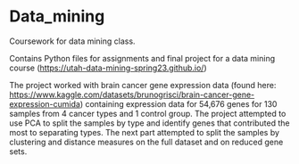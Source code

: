 # Data_mining
Coursework for data mining class.

Contains Python files for assignments and final project for a data mining course (https://utah-data-mining-spring23.github.io/)

The project worked with brain cancer gene expression data (found here: https://www.kaggle.com/datasets/brunogrisci/brain-cancer-gene-expression-cumida) containing expression data for 54,676 genes for 130 samples from 4 cancer types and 1 control group. The project attempted to use PCA to split the samples by type and identify genes that contributed the most to separating types. The next part attempted to split the samples by clustering and distance measures on the full dataset and on reduced gene sets.

